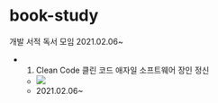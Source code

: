 # book-study

개발 서적 독서 모임
2021.02.06~

- 1) Clean Code 클린 코드 애자일 소프트웨어 장인 정신
  - ![](http://image.yes24.com/goods/11681152/200x0)
  - 2021.02.06~
